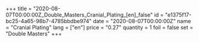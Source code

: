 +++
title = "2020-08-07T00:00:00Z_Double_Masters_Cranial_Plating_[en]_false"
id = "e1375f17-bc25-4a65-98b7-4785bbdbe974"
date = "2020-08-07T00:00:00Z"
name = "Cranial Plating"
lang = ["en"]
price = "0.27"
quantity = 1
foil = false
set = "Double Masters"
+++
